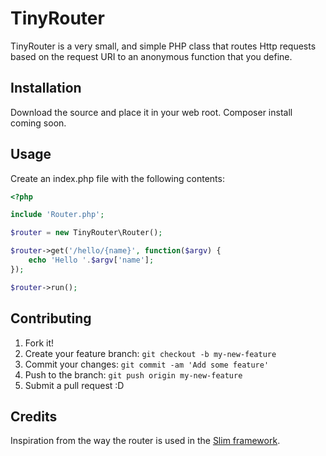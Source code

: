 # TinyRouter

TinyRouter is a very small, and simple PHP class that routes Http requests based on the request URI to an anonymous function that you define.  

## Installation
Download the source and place it in your web root. Composer install coming soon.

## Usage
Create an index.php file with the following contents:
```php
<?php

include 'Router.php';

$router = new TinyRouter\Router();

$router->get('/hello/{name}', function($argv) {
    echo 'Hello '.$argv['name'];
});

$router->run();
```
## Contributing
1. Fork it!
2. Create your feature branch: `git checkout -b my-new-feature`
3. Commit your changes: `git commit -am 'Add some feature'`
4. Push to the branch: `git push origin my-new-feature`
5. Submit a pull request :D

## Credits
Inspiration from the way the router is used in the [Slim framework](https://www.slimframework.com/).
